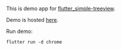 This is demo app for [flutter_simple-treeview](https://pub.dev/packages/flutter_simple_treeview).

Demo is hosted [here](https://flutter_simple_treeview.codemagic.app).

Run demo:
```
flutter run -d chrome
```
